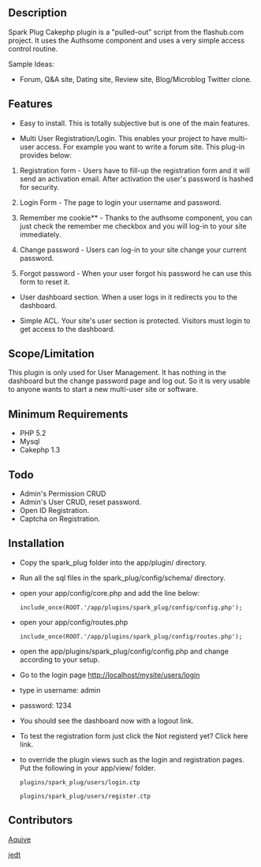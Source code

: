 ## Description

Spark Plug Cakephp plugin is a "pulled-out" script from the flashub.com project. It uses the Authsome component and uses a very simple access control routine.

Sample Ideas:

- Forum, Q&A site, Dating site, Review site, Blog/Microblog Twitter clone.

## Features

- Easy to install. This is totally subjective but is one of the main features.

- Multi User Registration/Login. This enables your project to have multi-user access. For example you want to write a forum site. This plug-in provides below:

 1. Registration form - Users have to fill-up the registration form and it will send an activation email. After activation the user's password is hashed for security.

 2. Login Form - The page to login your username and password.

 3. Remember me cookie** - Thanks to the authsome component, you can just check the remember me checkbox and you will log-in to your site immediately.

 4. Change password - Users can log-in to your site change your current password.

 5. Forgot password - When your user forgot his password he can use this form to reset it.

- User dashboard section. When a user logs in it redirects you to the dashboard.

- Simple ACL. Your site's user section is protected. Visitors must login to get access to the dashboard.

## Scope/Limitation

This plugin is only used for User Management. It has nothing in the dashboard but the change password page and log out. So it is very usable to anyone wants to start a new multi-user site or software.

## Minimum Requirements

- PHP 5.2
- Mysql
- Cakephp 1.3

## Todo

- Admin's Permission CRUD
- Admin's User CRUD, reset password.
- Open ID Registration.
- Captcha on Registration.

## Installation

- Copy the spark_plug folder into the app/plugin/ directory.
- Run all the sql files in the spark_plug/config/schema/ directory.
- open your app/config/core.php and add the line below:

	`include_once(ROOT.'/app/plugins/spark_plug/config/config.php');`

- open your app/config/routes.php

	`include_once(ROOT.'/app/plugins/spark_plug/config/routes.php');`

- open the app/plugins/spark_plug/config/config.php and change according to your setup.

- Go to the login page [http://localhost/mysite/users/login](http://localhost/mysite/users/login)
 - type in username: admin
 - password: 1234

- You should see the dashboard now with a logout link.

- To test the registration form just click the Not registerd yet? Click here link.

- to override the plugin views such as the login and registration pages. Put the following in your app/view/ folder.

	`plugins/spark_plug/users/login.ctp`

	`plugins/spark_plug/users/register.ctp`

## Contributors

[Aquive](http://github.com/Aquive)

[jedt](http://github.com/jedt)
